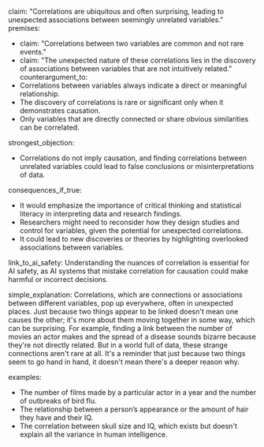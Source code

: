 claim: "Correlations are ubiquitous and often surprising, leading to unexpected associations between seemingly unrelated variables."
premises:
  - claim: "Correlations between two variables are common and not rare events."
  - claim: "The unexpected nature of these correlations lies in the discovery of associations between variables that are not intuitively related."
counterargument_to:
  - Correlations between variables always indicate a direct or meaningful relationship.
  - The discovery of correlations is rare or significant only when it demonstrates causation.
  - Only variables that are directly connected or share obvious similarities can be correlated.

strongest_objection:
  - Correlations do not imply causation, and finding correlations between unrelated variables could lead to false conclusions or misinterpretations of data.

consequences_if_true:
  - It would emphasize the importance of critical thinking and statistical literacy in interpreting data and research findings.
  - Researchers might need to reconsider how they design studies and control for variables, given the potential for unexpected correlations.
  - It could lead to new discoveries or theories by highlighting overlooked associations between variables.

link_to_ai_safety: Understanding the nuances of correlation is essential for AI safety, as AI systems that mistake correlation for causation could make harmful or incorrect decisions.

simple_explanation: Correlations, which are connections or associations between different variables, pop up everywhere, often in unexpected places. Just because two things appear to be linked doesn't mean one causes the other; it's more about them moving together in some way, which can be surprising. For example, finding a link between the number of movies an actor makes and the spread of a disease sounds bizarre because they're not directly related. But in a world full of data, these strange connections aren't rare at all. It's a reminder that just because two things seem to go hand in hand, it doesn't mean there's a deeper reason why.

examples:
  - The number of films made by a particular actor in a year and the number of outbreaks of bird flu.
  - The relationship between a person’s appearance or the amount of hair they have and their IQ.
  - The correlation between skull size and IQ, which exists but doesn't explain all the variance in human intelligence.